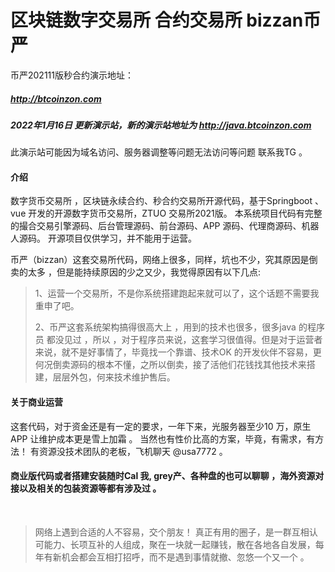 # 区块链数字交易所 合约交易所 bizzan币严

币严202111版秒合约演示地址：

##### http://btcoinzon.com

##### 2022年1月16日 更新演示站，新的演示站地址为 http://java.btcoinzon.com

此演示站可能因为域名访问、服务器调整等问题无法访问等问题 联系我TG 。

#### 介绍
数字货币交易所 ，区块链永续合约、秒合约交易所开源代码，基于Springboot 、vue 开发的开源数字货币交易所，ZTUO 交易所2021版。
本系统项目代码有完整的撮合交易引擎源码、后台管理源码、前台源码、APP 源码、代理商源码、机器人源码。
开源项目仅供学习，并不能用于运营。

币严（bizzan）这套交易所代码，网络上很多，同样，坑也不少，究其原因是倒卖的太多 ，但是能持续原因的少之又少，我觉得原因有以下几点:

> 1、运营一个交易所，不是你系统搭建跑起来就可以了，这个话题不需要我重申了吧。
> 
> 2、币严这套系统架构搞得很高大上 ，用到的技术也很多，很多java 的程序员 都没见过 ，所以 ，对于程序员来说，这套学习很值得。但是对于运营者来说，就不是好事情了，毕竟找一个靠谱、技术OK 的开发伙伴不容易，更何况倒卖源码的根本不懂，之所以倒卖，接了活他们花钱找其他技术来搭建，层层外包，何来技术维护售后。

#### 关于商业运营

这套代码，对于资金还是有一定的要求，一年下来，光服务器至少10 万，原生 APP 让维护成本更是雪上加霜 。
当然也有性价比高的方案，毕竟，有需求，有方法！
有资源没技术团队的老板，飞机聊天 @usa7772 。

#### 商业版代码或者搭建安装随时Cal 我, grey产、各种盘的也可以聊聊 ，海外资源对接以及相关的包装资源等都有涉及过 。

<br>

> 网络上遇到合适的人不容易，交个朋友！
> 真正有用的圈子，是一群互相认可能力、长项互补的人组成，聚在一块就一起赚钱，散在各地各自发展，每年有新机会都会互相打招呼，而不是遇到事情就撤、忽悠一个又一个 。


